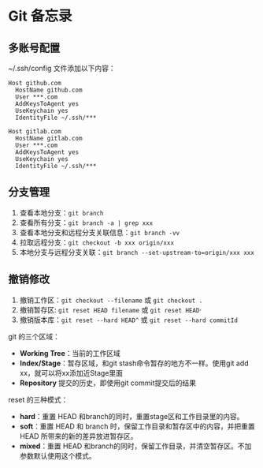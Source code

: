 # Git 备忘录

## 多账号配置
~/.ssh/config 文件添加以下内容：

```
Host github.com
  HostName github.com
  User ***.com
  AddKeysToAgent yes
  UseKeychain yes
  IdentityFile ~/.ssh/***

Host gitlab.com
  HostName gitlab.com
  User ***.com
  AddKeysToAgent yes
  UseKeychain yes
  IdentityFile ~/.ssh/***
```

## 分支管理
1. 查看本地分支：`git branch`
2. 查看所有分支：`git branch -a | grep xxx`
3. 查看本地分支和远程分支关联信息：`git branch -vv`
4. 拉取远程分支：`git checkout -b xxx origin/xxx`
5. 本地分支与远程分支关联：`git branch --set-upstream-to=origin/xxx xxx`

## 撤销修改
1. 撤销工作区：`git checkout --filename` 或 `git checkout .`
2. 撤销暂存区: `git reset HEAD filename` 或 `git reset HEAD`·
3. 撤销版本库：`git reset --hard HEAD^` 或 `git reset --hard commitId`

git 的三个区域：
- **Working Tree**：当前的工作区域
- **Index/Stage**：暂存区域，和git stash命令暂存的地方不一样。使用git add xx，就可以将xx添加近Stage里面
- **Repository** 提交的历史，即使用git commit提交后的结果

reset 的三种模式：
- **hard**：重置 HEAD 和branch的同时，重置stage区和工作目录里的内容。
- **soft**：重置 HEAD 和 branch 时，保留工作目录和暂存区中的内容，并把重置 HEAD 所带来的新的差异放进暂存区。
- **mixed**：重置 HEAD 和branch的同时，保留工作目录，并清空暂存区。不加参数默认使用这个模式。